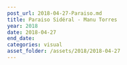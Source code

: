 ```yaml
---
post_url: 2018-04-27-Paraiso.md
title: Paraiso Sidéral - Manu Torres
year: 2018
date: 2018-04-27
end_date: 
categories: visual
asset_folder: /assets/2018/2018-04-27
---
```

